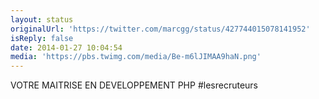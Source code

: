 ```yaml
---
layout: status
originalUrl: 'https://twitter.com/marcgg/status/427744015078141952'
isReply: false
date: 2014-01-27 10:04:54
media: 'https://pbs.twimg.com/media/Be-m6lJIMAA9haN.png'
---
```


VOTRE MAITRISE EN DEVELOPPEMENT PHP #lesrecruteurs 
